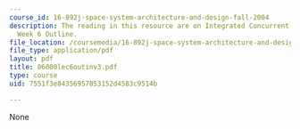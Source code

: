 ```yaml
---
course_id: 16-892j-space-system-architecture-and-design-fall-2004
description: The reading in this resource are on Integrated Concurrent Engineering
  Week 6 Outline.
file_location: /coursemedia/16-892j-space-system-architecture-and-design-fall-2004/7551f3e84356957053152d4583c9514b_06000lec6outinv3.pdf
file_type: application/pdf
layout: pdf
title: 06000lec6outinv3.pdf
type: course
uid: 7551f3e84356957053152d4583c9514b

---
```

None